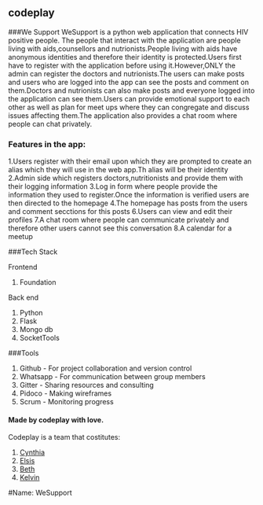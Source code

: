 ## codeplay

###We Support
WeSupport is a python web application that connects HIV positive people. The people that interact with the application are people living with aids,counsellors and nutrionists.People living with aids have anonymous identities and therefore their identity is protected.Users first have to register with the application before using it.However,ONLY the admin can register the doctors and nutrionists.The users can make posts and users who are logged into the app can see the posts and comment on them.Doctors and nutrionists can also make posts and everyone logged into the application can see them.Users can provide emotional support to each other as well as plan for meet ups where they can congregate and discuss issues affecting them.The application also provides a chat room where people can chat privately.


### Features in the app:
1.Users register with their email upon which they are prompted to create an alias which they will use in the web app.Th alias will 
be their identity
2.Admin side which registers doctors,nutritionists and provide them with their logging information
3.Log in form where people provide the information they used to register.Once the information is verified users are then directed to the homepage
4.The homepage has posts from the users and comment secctions for this posts
6.Users can view and edit their profiles
7.A chat room where people can communicate privately and therefore other users cannot see this conversation
8.A calendar for a meetup

 
###Tech Stack

Frontend
1. Foundation

Back end
1. Python
2. Flask
3. Mongo db
4. SocketTools

###Tools
1. Github - For project collaboration and version control
2. Whatsapp - For communication between group members
3. Gitter - Sharing resources and consulting
4. Pidoco - Making wireframes
5. Scrum - Monitoring progress

#### Made by codeplay with love.
   Codeplay is a team that costitutes:

1. [Cynthia](https://github.com/misoi)
2. [Elsis](https://github.com/Elsis-Sitati)
3. [Beth](https://github.com/BethMwangi)
4. [Kelvin](https://github.com/kelvinmuchui)



#Name: WeSupport


